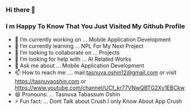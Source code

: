 ### Hi there 👋
###  I m Happy To Know That You Just Visited My Github Profile

<!--
**TasnuvaOshin/TasnuvaOshin** is a ✨ _special_ ✨ repository because its `README.md` (this file) appears on your GitHub profile.

Here are some ideas to get you started:
-->
- 🔭 I’m currently working on ... Mobile Application Development 
- 🌱 I’m currently learning ...   NPL For My Next Project
- 👯 I’m looking to collaborate on ... Projects
- 🤔 I’m looking for help with ... AI Related Works
- 💬 Ask me about ... Mobile Application Development 
- 📫 How to reach me: ... mail:tasnuva.oshin12@gmail.com  or visit https://tasnuvaoshin.com   or   https://www.youtube.com/channel/UCf_kr77VNwQBTG2Xy1EBCkw
- 😄 Pronouns: ...       Tasnuva Tabassum Oshin
- ⚡ Fun fact: ...     Dont Talk about Crush I only Know About App Crush 

